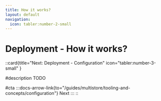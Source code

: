 ```yaml
---
title: How it works?
layout: default
navigation:
  icon: tabler:number-2-small
---
```


# Deployment - How it works?


::card{title="Next: Deployment - Configuration" icon="tabler:number-3-small" }

#description
TODO

#cta
:::docs-arrow-link{to="/guides/multistore/tooling-and-concepts/configuration"}
Next
:::
::
